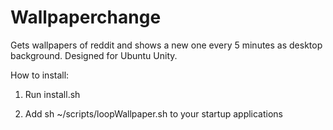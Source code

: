 # Wallpaperchange
Gets wallpapers of reddit and shows a new one every 5 minutes as desktop background. Designed for Ubuntu Unity.


How to install:

1) Run install.sh

2) Add sh ~/scripts/loopWallpaper.sh to your startup applications
